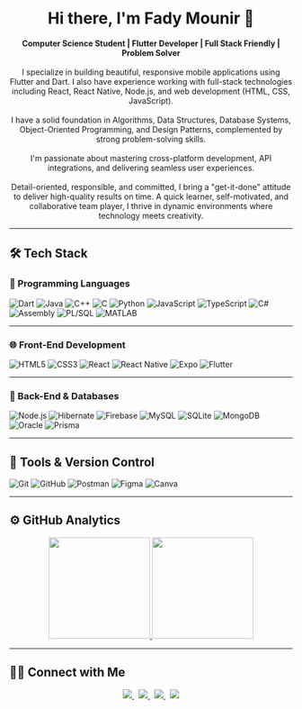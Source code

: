 <div align="center">
  <h1>Hi there, I'm Fady Mounir 👋</h1>
</div>

<p align="center">
  <strong>Computer Science Student | Flutter Developer | Full Stack Friendly | Problem Solver</strong><br><br>
  I specialize in building beautiful, responsive mobile applications using Flutter and Dart. I also have experience working with full-stack technologies including React, React Native, Node.js, and web development (HTML, CSS, JavaScript).<br><br>
  I have a solid foundation in Algorithms, Data Structures, Database Systems, Object-Oriented Programming, and Design Patterns, complemented by strong problem-solving skills.<br><br>
  I'm passionate about mastering cross-platform development, API integrations, and delivering seamless user experiences.<br><br>
  Detail-oriented, responsible, and committed, I bring a "get-it-done" attitude to deliver high-quality results on time. A quick learner, self-motivated, and collaborative team player, I thrive in dynamic environments where technology meets creativity.
</p>

---

## 🛠 Tech Stack

### 🔷 Programming Languages
![Dart](https://img.shields.io/badge/Dart-%230175C2.svg?style=for-the-badge&logo=dart&logoColor=white)
![Java](https://img.shields.io/badge/java-%23ED8B00.svg?style=for-the-badge&logo=java&logoColor=white)
![C++](https://img.shields.io/badge/c++-%2300599C.svg?style=for-the-badge&logo=c%2B%2B&logoColor=white)
![C](https://img.shields.io/badge/c-%2300599C.svg?style=for-the-badge&logo=c&logoColor=white)
![Python](https://img.shields.io/badge/python-3670A0?style=for-the-badge&logo=python&logoColor=ffdd54)
![JavaScript](https://img.shields.io/badge/javascript-%23323330.svg?style=for-the-badge&logo=javascript&logoColor=%23F7DF1E)
![TypeScript](https://img.shields.io/badge/typescript-%23007ACC.svg?style=for-the-badge&logo=typescript&logoColor=white)
![C#](https://img.shields.io/badge/c%23-%23239120.svg?style=for-the-badge&logo=c-sharp&logoColor=white)
![Assembly](https://img.shields.io/badge/assembly-%23A8B9CC.svg?style=for-the-badge&logo=assemblyscript&logoColor=black)
![PL/SQL](https://img.shields.io/badge/PL%2FSQL-%23D10000.svg?style=for-the-badge&logo=oracle&logoColor=white)
![MATLAB](https://img.shields.io/badge/MATLAB-%23FF5722.svg?style=for-the-badge&logo=matlab&logoColor=white)

---

### 🌐 Front-End Development
![HTML5](https://img.shields.io/badge/html5-%23E34F26.svg?style=for-the-badge&logo=html5&logoColor=white)
![CSS3](https://img.shields.io/badge/css3-%231572B6.svg?style=for-the-badge&logo=css3&logoColor=white)
![React](https://img.shields.io/badge/React-%2320232a.svg?style=for-the-badge&logo=react&logoColor=%2361DAFB)
![React Native](https://img.shields.io/badge/react%20native-%2361DAFB.svg?style=for-the-badge&logo=react&logoColor=white)
![Expo](https://img.shields.io/badge/expo-000000?style=for-the-badge&logo=expo&logoColor=white)
![Flutter](https://img.shields.io/badge/Flutter-%2302569B.svg?style=for-the-badge&logo=flutter&logoColor=white)

---

### 🔧 Back-End & Databases
![Node.js](https://img.shields.io/badge/Node.js-%232F6A47.svg?style=for-the-badge&logo=node.js&logoColor=white)
![Hibernate](https://img.shields.io/badge/Hibernate-59666C?style=for-the-badge&logo=hibernate&logoColor=white)
![Firebase](https://img.shields.io/badge/firebase-%23FFCA28.svg?style=for-the-badge&logo=firebase&logoColor=black)
![MySQL](https://img.shields.io/badge/MySQL-%2300f.svg?style=for-the-badge&logo=mysql&logoColor=white)
![SQLite](https://img.shields.io/badge/sqlite-%23003B57.svg?style=for-the-badge&logo=sqlite&logoColor=white)
![MongoDB](https://img.shields.io/badge/MongoDB-%2347A248.svg?style=for-the-badge&logo=mongodb&logoColor=white)
![Oracle](https://img.shields.io/badge/Oracle-F80000?style=for-the-badge&logo=oracle&logoColor=white)
![Prisma](https://img.shields.io/badge/Prisma-2D3748?style=for-the-badge&logo=prisma&logoColor=white)

---

## 🧰 Tools & Version Control

![Git](https://img.shields.io/badge/git-%23F05033.svg?style=for-the-badge&logo=git&logoColor=white)
![GitHub](https://img.shields.io/badge/github-%23121011.svg?style=for-the-badge&logo=github&logoColor=white)
![Postman](https://img.shields.io/badge/Postman-FF6C37?style=for-the-badge&logo=postman&logoColor=white)
![Figma](https://img.shields.io/badge/figma-%23F24E1E.svg?style=for-the-badge&logo=figma&logoColor=white)
![Canva](https://img.shields.io/badge/Canva-%2300C4CC.svg?style=for-the-badge&logo=Canva&logoColor=white)

---

## ⚙️ GitHub Analytics

<p align="center">
  <a href="https://github.com/BigEskander1"> 
    <img height="180em" src="https://github-readme-stats-eight-theta.vercel.app/api?username=BigEskander1&show_icons=true&theme=algolia&include_all_commits=true&count_private=true"/>
  </a>
  <a href="https://github.com/BigEskander1">
    <img height="180em" src="https://github-readme-stats-eight-theta.vercel.app/api/top-langs/?username=BigEskander1&layout=compact&langs_count=8&theme=algolia"/>
  </a>
</p>

---

## 🤝🏻 Connect with Me

<p align="center">
  <a href="mailto:fadyeskander180@gmail.com">
    <img src="https://img.shields.io/badge/Gmail-D14836?style=for-the-badge&logo=gmail&logoColor=white"/>
  </a>&nbsp;
  <a href="https://github.com/BigEskander1">
    <img src="https://img.shields.io/badge/GitHub-%23181717.svg?style=for-the-badge&logo=github&logoColor=white"/>
  </a>&nbsp;
  <a href="https://www.linkedin.com/in/fady-eskander-59a41728a/">
    <img src="https://img.shields.io/badge/LinkedIn-%232867B2.svg?style=for-the-badge&logo=linkedin&logoColor=white"/>
  </a>&nbsp;
  <a href="https://www.facebook.com/profile.php?id=100091772067419">
    <img src="https://img.shields.io/badge/Facebook-%231877F2.svg?style=for-the-badge&logo=facebook&logoColor=white"/>
  </a>
</p>
